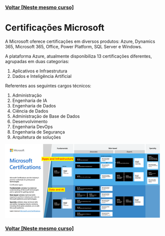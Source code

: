 ### [Voltar [Neste mesmo curso]](../README.MD)
# Certificações Microsoft
A Microsoft oferece certificações em diversos produtos: Azure, Dynamics 365,
Microsoft 365, Office, Power Platform, SQL Server e Windows.

A plataforma Azure, atualmente disponibiliza 13 certificações diferentes,
agrupadas em duas categorias:

1. Aplicativos e Infraestrutura
2. Dados e Inteligência Artificial

Referentes aos seguintes cargos técnicos:

1. Administração
2. Engenharia de IA
3. Engenharia de Dados
4. Ciência de Dados
5. Administração de Base de Dados
6. Desenvolvimento
7. Engenharia DevOps
8. Engenharia de Segurança
9. Arquitetura de soluções


![Certificações Microsoft Azure](certs.png)

### [Voltar [Neste mesmo curso]](../README.MD)
